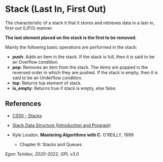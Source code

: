 # Stack (Last In, First Out)

The characteristic of a stack it that it stores and retrieves data in a last-in, first-out (LIFO) manner.

**The last element placed on the stack is the first to be removed**.

Mainly the following basic operations are performed in the stack:

* **push**: Adds an item in the stack. If the stack is full, then it is said to be an Overflow condition.
* **pop**: Removes an item from the stack. The items are popped in the reversed order in which they are pushed. If the stack is empty, then it is said to be an Underflow condition.
* **top**: Returns top element of stack.
* **is_empty**: Returns true if stack is empty, else false.


## References
* [CS50 - Stacks](https://youtu.be/hVsNqhEthOk)

* [Stack Data Structure (Introduction and Program)](https://www.geeksforgeeks.org/stack-data-structure-introduction-program/)

* Kyle Loudon. **Mastering Algorithms with C**. O'REILLY, 1999
    * Chapter 6: Stacks and Queues     
     
*Egon Teiniker, 2020-2022, GPL v3.0* 